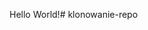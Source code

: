 Hello World!# klonowanie-repo
<!DOCTYPE html>
<html lang="en">
    <head>
        <meta charset="utf-8">
        <title>My website</title>
        <meta name="viewport" content="width=device-width, initial-scale=1.0">
        <link rel="stylesheet" href="style.css">
    </head>
    <body>
    </body>
 </html>
